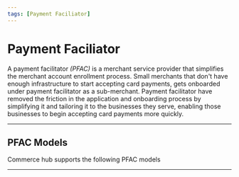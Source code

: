```yaml
---
tags: [Payment Faciliator]
---
```


# Payment Faciliator

A payment facilitator _(PFAC)_ is a merchant service provider that simplifies the merchant account enrollment process. Small merchants that don't have enough infrastructure to start accepting card payments, gets onboarded under payment facilitator as a sub-merchant. Payment facilitator have removed the friction in the application and onboarding process by simplifying it and tailoring it to the businesses they serve, enabling those businesses to begin accepting card payments more quickly.

---

## PFAC Models

Commerce hub supports the following PFAC models

<!-- type: row -->

<!-- type: card
title: Multi-MID
description: Payment Faciliator who processes using the merchant's processing MIDs for transactions and funding.
link: ?path=docs/Resources/Guides/Partners/PFAC/PFAC-Multi.md
-->

<!-- type: card
title: Single MID
description: Payment Facilitator who processes using their MID for transactions and handles funding to the merchant seperately.
link: ?path=docs/Resources/Guides/Partners/PFAC/PFAC-Single.md
-->

<!-- type: card
title: Split Settlement
description: Split settlement transaction defines how a transaction should be distributed between proccessing and non-processing MIDs.
link: ?path=docs/Resources/Guides/Partners/PFAC/Split-Settlement.md
-->

<!-- type: row-end -->

---
